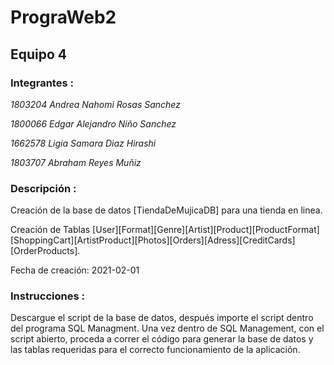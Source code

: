 # PrograWeb2
## Equipo 4

### **Integrantes** :

*1803204 Andrea Nahomi Rosas Sanchez*

*1800066 Edgar Alejandro Niño Sanchez*

*1662578 Ligia Samara Diaz Hirashi*

*1803707 Abraham Reyes Muñiz*


### **Descripción** :

Creación de la base de datos [TiendaDeMujicaDB] para una tienda en linea.

Creación de Tablas [User][Format][Genre][Artist][Product][ProductFormat][ShoppingCart][ArtistProduct][Photos][Orders][Adress][CreditCards][OrderProducts].

Fecha de creación: 2021-02-01

### **Instrucciones** : 
Descargue el script de la base de datos, después importe el script dentro del programa SQL Managment. Una vez dentro de SQL Management, con el script abierto, proceda a correr el código para generar la base de datos y las tablas requeridas para el correcto funcionamiento de la aplicación.



